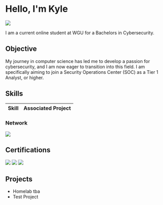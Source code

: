 # Hello, I'm Kyle
<a href="https://www.linkedin.com/in/kyle-stanjones/"><img src="https://img.shields.io/badge/-LinkedIn-0072b1?&style=for-the-badge&logo=linkedin&logoColor=white" /></a>

<!--
[Brief Introduction]
-->
I am a current online student at WGU for a Bachelors in Cybersecurity. 

## Objective
<!-- [Provide Objective]
-->

My journey in computer science has led me to develop a passion for cybersecurity, and I am now eager to transition into this field. I am specifically aiming to join a Security Operations Center (SOC) as a Tier 1 Analyst, or higher.

## Skills
<!-- 
[Provide skills and associated project. Make sure to hyperlink the project]
-->


| Skill                                         | Associated Project         |
|-----------------------------------------------|----------------------------|
<!-- 
| Title of project here      |   Link to Project   |
        -->


<!--       
## Tools

[Provide tools and break them down into categories. Use ChatGPT to help create the link]
[Provide tools and break them down into categories. Use ChatGPT to help create the link - Remove this afterwards]]
-->


### Network
<div>
  <img src="https://img.shields.io/badge/-Wireshark-1679A7?&style=for-the-badge&logo=Wireshark&logoColor=white" />
</div>

## Certifications
<!-- [Provide certifications that you have obtained.] -->
<div>
<img src="https://img.shields.io/badge/-Security%2B-FF0000?&style=for-the-badge&logo=CompTIA&logoColor=white" />
<img src="https://img.shields.io/badge/-Network%2B-007ACC?&style=for-the-badge&logo=CompTIA&logoColor=white" />
<img src="https://img.shields.io/badge/-A%2B-4D4D4D?&style=for-the-badge&logo=CompTIA&logoColor=white" />
</div>

## Projects
- Homelab tba
- Test Project
